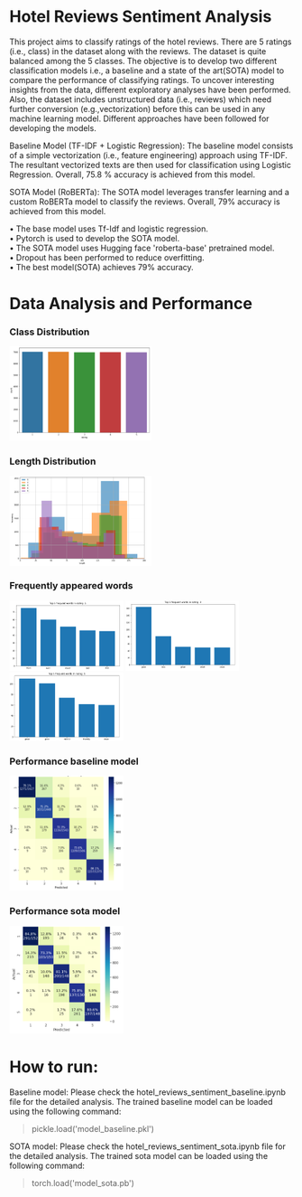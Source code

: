 # Hotel Reviews Sentiment Analysis
This project aims to classify ratings of the hotel reviews. There are 5 ratings (i.e., class) in the dataset along with the reviews. The dataset is quite balanced among the 5 classes. The objective is to develop two different classification models i.e., a baseline and a state of the art(SOTA) model to compare the performance of classifying ratings. To uncover interesting insights from the data, different exploratory analyses have been performed. Also, the dataset includes unstructured data (i.e., reviews) which need further conversion (e.g.,vectorization) before this can be used in any machine learning model. Different approaches have been followed for developing the models.

Baseline Model (TF-IDF + Logistic Regression): The baseline model consists of a simple vectorization (i.e., feature engineering) approach using TF-IDF. The resultant vectorized texts are then used for classification using Logistic Regression. Overall, 75.8 % accuracy is achieved from this model.   

SOTA Model (RoBERTa): The SOTA model leverages transfer learning and a custom RoBERTa model to classify the reviews. Overall, 79% accuracy is achieved from this model.

• The base model uses Tf-Idf and logistic regression.<br/>
• Pytorch is used to develop the SOTA model.<br/>
• The SOTA model uses Hugging face 'roberta-base' pretrained model.<br/>
• Dropout has been performed to reduce overfitting.<br/>
• The best model(SOTA) achieves 79% accuracy.<br/>

# Data Analysis and Performance
### Class Distribution
<img src="images/class_distribution.PNG" width="50%">

### Length Distribution
<img src="images/length_distribution.PNG" width="50%">

### Frequently appeared words
<img src="images/rating1_words.PNG" width="40%">

<img src="images/rating3_words.PNG" width="40%">

<img src="images/rating5_words.PNG" width="40%">

### Performance baseline model
<img src="images/performance_lr.PNG" width="40%">

### Performance sota model
<img src="images/performance_sota.PNG" width="40%">

# How to run:
Baseline model: Please check the hotel_reviews_sentiment_baseline.ipynb file for the detailed analysis. The trained baseline model can be loaded using the following command:

> pickle.load('model_baseline.pkl')

SOTA model: Please check the hotel_reviews_sentiment_sota.ipynb file for the detailed analysis. The trained sota model can be loaded using the following command:

> torch.load('model_sota.pb')
